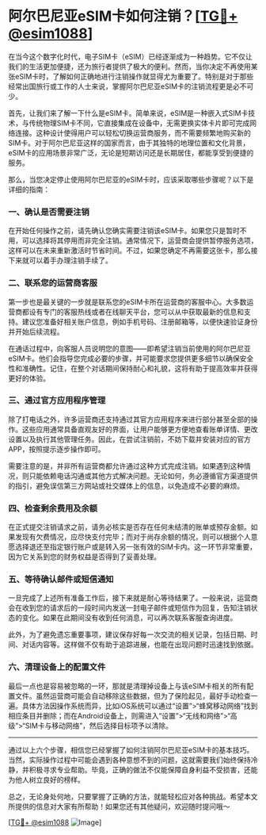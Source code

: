 # 阿尔巴尼亚eSIM卡如何注销？[[TG💪+ @esim1088](https://t.me/s/esim1088)]

在当今这个数字化时代，电子SIM卡（eSIM）已经逐渐成为一种趋势。它不仅让我们的生活更加便捷，还为旅行者提供了极大的便利。然而，当你决定不再使用某张eSIM卡时，了解如何正确地进行注销操作就显得尤为重要了。特别是对于那些经常出国旅行或工作的人士来说，掌握阿尔巴尼亚eSIM卡的注销流程更是必不可少。

首先，让我们来了解一下什么是eSIM卡。简单来说，eSIM是一种嵌入式SIM卡技术，与传统物理SIM卡不同，它直接集成在设备中，无需更换实体卡片即可完成网络连接。这种设计使得用户可以轻松切换运营商服务，而不需要频繁地购买新的SIM卡。对于阿尔巴尼亚这样的国家而言，由于其独特的地理位置和文化背景，eSIM卡的应用场景非常广泛，无论是短期访问还是长期居住，都能享受到便捷的服务。

那么，当您决定停止使用阿尔巴尼亚的eSIM卡时，应该采取哪些步骤呢？以下是详细的指南：

### 一、确认是否需要注销

在开始任何操作之前，请先确认您确实需要注销该eSIM卡。如果您只是暂时不用，可以选择将其停用而非完全注销。通常情况下，运营商会提供暂停服务选项，这样可以在未来重新激活时节省时间。不过，如果您确定不再需要这张卡，那么接下来就可以着手办理注销手续了。

### 二、联系您的运营商客服

第一步也是最关键的一步就是联系您的eSIM卡所在运营商的客服中心。大多数运营商都设有专门的客服热线或者在线聊天平台，您可以从中获取最新的信息和支持。建议您准备好相关账户信息，例如手机号码、注册邮箱等，以便快速验证身份并开始后续流程。

在通话过程中，向客服人员说明您的意图——即希望注销当前使用的阿尔巴尼亚eSIM卡。他们会指导您完成必要的步骤，并可能要求您提供更多细节以确保安全性和准确性。记住，在整个对话期间保持耐心和礼貌，这将有助于提高效率并获得更好的体验。

### 三、通过官方应用程序管理

除了打电话之外，许多运营商还支持通过其官方应用程序来进行部分甚至全部的操作。这些应用通常具备直观友好的界面，让用户能够更方便地查看账单详情、更改设置以及执行其他管理任务。因此，在尝试注销前，不妨下载并安装对应的官方APP，按照提示逐步操作即可。

需要注意的是，并非所有运营商都允许通过这种方式完成注销。如果遇到这种情况，则只能依赖电话沟通或其他方式解决问题。无论如何，务必遵循官方渠道提供的指引，避免误信第三方网站或社交媒体上的信息，以免造成不必要的麻烦。

### 四、检查剩余费用及余额

在正式提交注销请求之前，请务必核实是否存在任何未结清的账单或预存金额。如果发现有欠费情况，应尽快支付完毕；而对于尚存余额的情况，则可以根据个人意愿选择退还至指定银行账户或是转入另一张有效的SIM卡内。这一环节非常重要，因为它关系到您的财务权益是否得到了妥善处理。

### 五、等待确认邮件或短信通知

一旦完成了上述所有准备工作后，接下来就是耐心等待结果了。一般来说，运营商会在收到您的请求后的一段时间内发送一封电子邮件或短信作为回复，告知注销状态的变化。如果在此期间没有收到任何消息，可以再次联系客服查询进度。

此外，为了避免遗忘重要事项，建议保存好每一次交流的相关记录，包括日期、时间、对话内容等。这样做不仅有助于追踪进展，也能在出现问题时迅速找到依据。

### 六、清理设备上的配置文件

最后一点也是容易被忽略的一环，那就是清理掉设备上与该eSIM卡相关的所有配置文件。虽然运营商可能会自动移除这些数据，但为了保险起见，最好手动检查一遍。具体方法因操作系统而异，比如iOS系统可以通过“设置”>“蜂窝移动网络”找到相应条目并删除；而在Android设备上，则需进入“设置”>“无线和网络”>“高级”>“SIM卡与移动网络”，然后选择目标项予以清除。

---

通过以上六个步骤，相信您已经掌握了如何注销阿尔巴尼亚eSIM卡的基本技巧。当然，实际操作过程中可能会遇到各种意想不到的问题，这就需要我们始终保持冷静，并积极寻求专业帮助。毕竟，正确的做法不仅能保障自身利益不受损害，还能为他人树立良好的榜样。

总之，无论身处何地，只要掌握了正确的方法，就能轻松应对各种挑战。希望本文所提供的信息对大家有所帮助！如果您还有其他疑问，欢迎随时提问哦～

[[TG💪+ @esim1088](https://t.me/s/esim1088) ![Image](https://i.postimg.cc/4NQfJmqS/Snipaste-2025-05-13-00-14-12.png)]